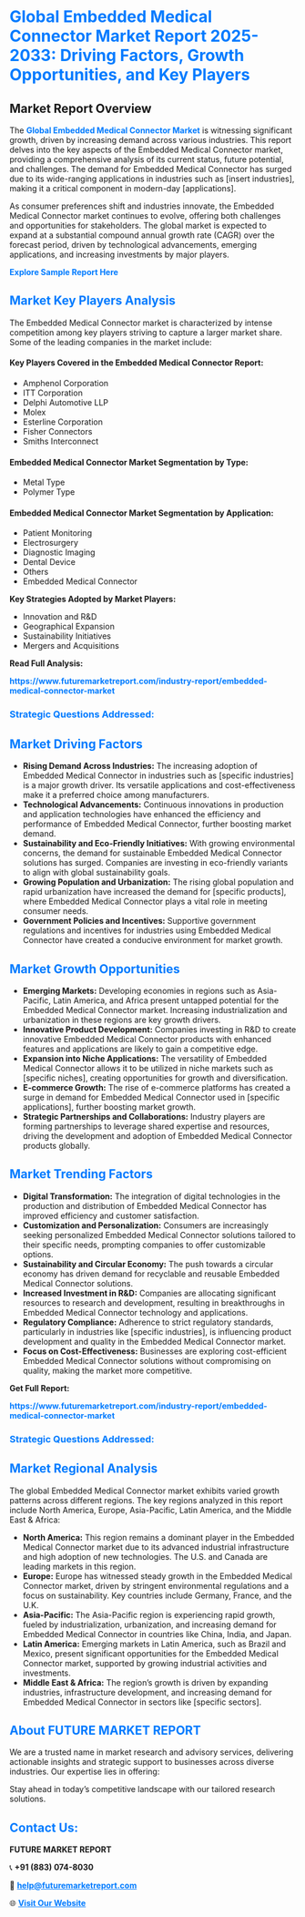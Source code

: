 <h1 style="color: #007BFF;">Global Embedded Medical Connector Market Report 2025-2033: Driving Factors, Growth Opportunities, and Key Players</h1>

<section id="overview">
<h2>Market Report Overview</h2>
<p>The <a href="https://www.futuremarketreport.com/industry-report/embedded-medical-connector-market" style="color: #007BFF; text-decoration: none;"><strong>Global Embedded Medical Connector Market</strong></a> is witnessing significant growth, driven by increasing demand across various industries. This report delves into the key aspects of the Embedded Medical Connector market, providing a comprehensive analysis of its current status, future potential, and challenges. The demand for Embedded Medical Connector has surged due to its wide-ranging applications in industries such as [insert industries], making it a critical component in modern-day [applications].</p>
<p>As consumer preferences shift and industries innovate, the Embedded Medical Connector market continues to evolve, offering both challenges and opportunities for stakeholders. The global market is expected to expand at a substantial compound annual growth rate (CAGR) over the forecast period, driven by technological advancements, emerging applications, and increasing investments by major players.</p>
</section>

<section id="overview">
<p><a href="https://www.futuremarketreport.com/request-sample/reportId=125153" style="color: #007BFF; text-decoration: none;"><strong>Explore Sample Report Here</strong></a></p>
</section>

<section id="key-players">
<h2 style="color: #007BFF;">Market Key Players Analysis</h2>
<p>The Embedded Medical Connector market is characterized by intense competition among key players striving to capture a larger market share. Some of the leading companies in the market include:</p>
<h4>Key Players Covered in the Embedded Medical Connector Report:</h4>
<ul><li>Amphenol Corporation</li><li>ITT Corporation</li><li>Delphi Automotive LLP</li><li>Molex</li><li>Esterline Corporation</li><li>Fisher Connectors</li><li>Smiths Interconnect</li></ul>
<h4>Embedded Medical Connector Market Segmentation by Type:</h4>
<ul><li>Metal Type</li><li>Polymer Type</li></ul>

<h4>Embedded Medical Connector Market Segmentation by Application:</h4>
<ul><li>Patient Monitoring</li><li>Electrosurgery</li><li>Diagnostic Imaging</li><li>Dental Device</li><li>Others</li><li>Embedded Medical Connector</li></ul>
<p><strong>Key Strategies Adopted by Market Players:</strong></p>
<ul>
<li>Innovation and R&D</li>
<li>Geographical Expansion</li>
<li>Sustainability Initiatives</li>
<li>Mergers and Acquisitions</li>
</ul>
</section>

<section>
<p><strong>Read Full Analysis: </strong></p><a href="https://www.futuremarketreport.com/industry-report/embedded-medical-connector-market" style="color: #007BFF; text-decoration: none;"><strong>https://www.futuremarketreport.com/industry-report/embedded-medical-connector-market</strong></a>
<h3 style="color: #007BFF;">Strategic Questions Addressed:</h3>
</section>

<section id="driving-factors">
<h2 style="color: #007BFF;">Market Driving Factors</h2>
<ul>
<li><strong>Rising Demand Across Industries:</strong> The increasing adoption of Embedded Medical Connector in industries such as [specific industries] is a major growth driver. Its versatile applications and cost-effectiveness make it a preferred choice among manufacturers.</li>
<li><strong>Technological Advancements:</strong> Continuous innovations in production and application technologies have enhanced the efficiency and performance of Embedded Medical Connector, further boosting market demand.</li>
<li><strong>Sustainability and Eco-Friendly Initiatives:</strong> With growing environmental concerns, the demand for sustainable Embedded Medical Connector solutions has surged. Companies are investing in eco-friendly variants to align with global sustainability goals.</li>
<li><strong>Growing Population and Urbanization:</strong> The rising global population and rapid urbanization have increased the demand for [specific products], where Embedded Medical Connector plays a vital role in meeting consumer needs.</li>
<li><strong>Government Policies and Incentives:</strong> Supportive government regulations and incentives for industries using Embedded Medical Connector have created a conducive environment for market growth.</li>
</ul>
</section>

<section id="growth-opportunities">
<h2 style="color: #007BFF;">Market Growth Opportunities</h2>
<ul>
<li><strong>Emerging Markets:</strong> Developing economies in regions such as Asia-Pacific, Latin America, and Africa present untapped potential for the Embedded Medical Connector market. Increasing industrialization and urbanization in these regions are key growth drivers.</li>
<li><strong>Innovative Product Development:</strong> Companies investing in R&D to create innovative Embedded Medical Connector products with enhanced features and applications are likely to gain a competitive edge.</li>
<li><strong>Expansion into Niche Applications:</strong> The versatility of Embedded Medical Connector allows it to be utilized in niche markets such as [specific niches], creating opportunities for growth and diversification.</li>
<li><strong>E-commerce Growth:</strong> The rise of e-commerce platforms has created a surge in demand for Embedded Medical Connector used in [specific applications], further boosting market growth.</li>
<li><strong>Strategic Partnerships and Collaborations:</strong> Industry players are forming partnerships to leverage shared expertise and resources, driving the development and adoption of Embedded Medical Connector products globally.</li>
</ul>
</section>

<section id="trending-factors">
<h2 style="color: #007BFF;">Market Trending Factors</h2>
<ul>
<li><strong>Digital Transformation:</strong> The integration of digital technologies in the production and distribution of Embedded Medical Connector has improved efficiency and customer satisfaction.</li>
<li><strong>Customization and Personalization:</strong> Consumers are increasingly seeking personalized Embedded Medical Connector solutions tailored to their specific needs, prompting companies to offer customizable options.</li>
<li><strong>Sustainability and Circular Economy:</strong> The push towards a circular economy has driven demand for recyclable and reusable Embedded Medical Connector solutions.</li>
<li><strong>Increased Investment in R&D:</strong> Companies are allocating significant resources to research and development, resulting in breakthroughs in Embedded Medical Connector technology and applications.</li>
<li><strong>Regulatory Compliance:</strong> Adherence to strict regulatory standards, particularly in industries like [specific industries], is influencing product development and quality in the Embedded Medical Connector market.</li>
<li><strong>Focus on Cost-Effectiveness:</strong> Businesses are exploring cost-efficient Embedded Medical Connector solutions without compromising on quality, making the market more competitive.</li>
</ul>
</section>

<section>
<p><strong>Get Full Report: </strong></p><a href="https://www.futuremarketreport.com/industry-report/embedded-medical-connector-market" style="color: #007BFF; text-decoration: none;"><strong>https://www.futuremarketreport.com/industry-report/embedded-medical-connector-market</strong></a>
<h3 style="color: #007BFF;">Strategic Questions Addressed:</h3>
</section>


<section id="regional-analysis">
<h2 style="color: #007BFF;">Market Regional Analysis</h2>
<p>The global Embedded Medical Connector market exhibits varied growth patterns across different regions. The key regions analyzed in this report include North America, Europe, Asia-Pacific, Latin America, and the Middle East & Africa:</p>
<ul>
<li><strong>North America:</strong> This region remains a dominant player in the Embedded Medical Connector market due to its advanced industrial infrastructure and high adoption of new technologies. The U.S. and Canada are leading markets in this region.</li>
<li><strong>Europe:</strong> Europe has witnessed steady growth in the Embedded Medical Connector market, driven by stringent environmental regulations and a focus on sustainability. Key countries include Germany, France, and the U.K.</li>
<li><strong>Asia-Pacific:</strong> The Asia-Pacific region is experiencing rapid growth, fueled by industrialization, urbanization, and increasing demand for Embedded Medical Connector in countries like China, India, and Japan.</li>
<li><strong>Latin America:</strong> Emerging markets in Latin America, such as Brazil and Mexico, present significant opportunities for the Embedded Medical Connector market, supported by growing industrial activities and investments.</li>
<li><strong>Middle East & Africa:</strong> The region’s growth is driven by expanding industries, infrastructure development, and increasing demand for Embedded Medical Connector in sectors like [specific sectors].</li>
</ul>
</section>

<footer>
<h2 style="color: #007BFF;">About FUTURE MARKET REPORT</h2>
<p>We are a trusted name in market research and advisory services, delivering actionable insights and strategic support to businesses across diverse industries. Our expertise lies in offering:</p>

<p>Stay ahead in today’s competitive landscape with our tailored research solutions.</p>

<h2 style="color: #007BFF;">Contact Us:</h2>
<p><strong>FUTURE MARKET REPORT</strong></p>
<p>📞 <strong>+91 (883) 074-8030</strong></p>
<p>📧 <strong><a href="mailto:help@futuremarketreport.com" style="color: #007BFF;">help@futuremarketreport.com</a></strong></p>
<p>🌐 <strong><a href="https://www.futuremarketreport.com/" style="color: #007BFF;">Visit Our Website</a></strong></p>
</footer>